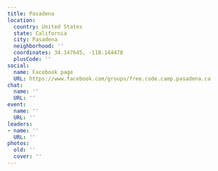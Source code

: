 ```yaml
---
title: Pasadena
location:
  country: United States
  state: California
  city: Pasadena
  neighborhood: ''
  coordinates: 34.147645, -118.144478
  plusCode: ''
social:
  name: Facebook page
  URL: https://www.facebook.com/groups/free.code.camp.pasadena.ca
chat:
  name: ''
  URL: ''
event:
  name: ''
  URL: ''
leaders:
- name: ''
  URL: ''
photos:
  old: ''
  cover: ''
---
```


